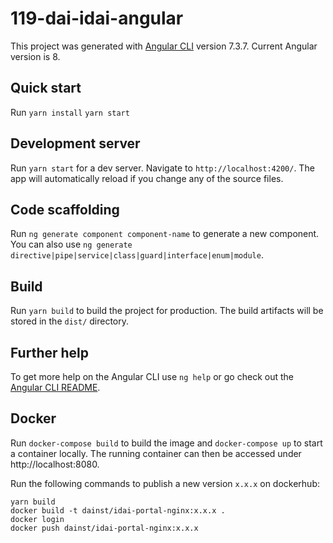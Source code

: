 # 119-dai-idai-angular

This project was generated with [Angular CLI](https://github.com/angular/angular-cli) version 7.3.7.
Current Angular version is 8.

## Quick start

Run
`yarn install`
`yarn start`

## Development server

Run `yarn start` for a dev server. Navigate to `http://localhost:4200/`. The app will automatically reload if you change any of the source files.

## Code scaffolding

Run `ng generate component component-name` to generate a new component. You can also use `ng generate directive|pipe|service|class|guard|interface|enum|module`.

## Build

Run `yarn build` to build the project for production. The build artifacts will be stored in the `dist/` directory.

## Further help

To get more help on the Angular CLI use `ng help` or go check out the [Angular CLI README](https://github.com/angular/angular-cli/blob/master/README.md).

## Docker

Run `docker-compose build` to build the image and `docker-compose up` to start a
container locally. The running container can then be accessed under
http://localhost:8080.

Run the following commands to publish a new version `x.x.x` on dockerhub:

    yarn build
    docker build -t dainst/idai-portal-nginx:x.x.x .
    docker login
    docker push dainst/idai-portal-nginx:x.x.x
